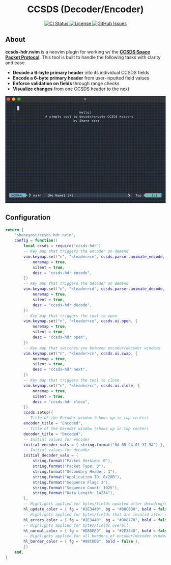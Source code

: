 <div align="center">
<h1>CCSDS (Decoder/Encoder)</h1>
<p align="center">
<a href="https://github.com/shaneyost/ccsds-hdr.nvim/actions/workflows/ci.yaml">
<img src="https://github.com/shaneyost/ccsds-hdr.nvim/actions/workflows/ci.yaml/badge.svg" alt="CI Status">
</a>
<a href="https://github.com/shaneyost/ccsds-hdr.nvim/blob/main/LICENSE">
<img src="https://img.shields.io/github/license/shaneyost/ccsds-hdr.nvim" alt="License">
</a>
<a href="https://github.com/shaneyost/ccsds-hdr.nvim/issues">
<img src="https://img.shields.io/github/issues/shaneyost/ccsds-hdr.nvim" alt="GitHub Issues">
</a>
</p>
</div>

## About  

**ccsds-hdr.nvim** is a neovim plugin for working w/ the [**CCSDS Space Packet Protocol**](https://www.google.com/url?sa=t&source=web&rct=j&opi=89978449&url=https://public.ccsds.org/Pubs/133x0b2e2.pdf&ved=2ahUKEwigqvPy2OuLAxWYGDQIHX1dAbkQFnoECA4QAQ&usg=AOvVaw2MNioMmgO_qpa6XMpMHKwA). This tool is built to handle the following tasks with clarity and ease.

- **Decode a 6-byte primary header** into its individual CCSDS fields
- **Encode a 6-byte primary header** from user-inputted field values
- **Enforce validation on fields** through range checks
- **Visualize changes** from one CCSDS header to the next

<p align="center">
  <img src=".media/output.gif" alt="">
</p>

## Configuration

```lua
return {
    "shaneyost/ccsds-hdr.nvim",
    config = function()
        local ccsds = require("ccsds-hdr")
        -- Key map that triggers the encoder on demand
        vim.keymap.set("n", "<leader>ce", ccsds.parser.animate_encode, {
            noremap = true,
            silent = true,
            desc = "ccsds-hdr encode",
        })
        -- Key map that triggers the decoder on demand
        vim.keymap.set("n", "<leader>cd", ccsds.parser.animate_decode, {
            noremap = true,
            silent = true,
            desc = "ccsds-hdr decode",
        })
        -- Key map that triggers the tool to open
        vim.keymap.set("n", "<leader>co", ccsds.ui.open, {
            noremap = true,
            silent = true,
            desc = "ccsds-hdr open",
        })
        -- Key map that switches you between encoder/decoder windows
        vim.keymap.set("n", "<leader>cn", ccsds.ui.swap, {
            noremap = true,
            silent = true,
            desc = "ccsds-hdr next",
        })
        -- Key map that triggers the tool to close
        vim.keymap.set("n", "<leader>cc", ccsds.ui.close, {
            noremap = true,
            silent = true,
            desc = "ccsds-hdr close",
        })
        ccsds.setup({
        -- Title of the Encoder window (shows up in top center)
        encoder_title = "Encoded",
        -- Title of the Decoder window (shows up in top center)
        decoder_title = "Decoded",
        -- Initial values for encoder
        initial_encoder_vals = { string.format("0A 0B C4 01 37 9A") },
        -- Initial values for decoder
        initial_decoder_vals = {
            string.format("Packet Version: 0"),
            string.format("Packet Type: 0"),
            string.format("Secondary Header: 1"),
            string.format("Application ID: 0x20B"),
            string.format("Sequence Flag: 3"),
            string.format("Sequence Count: 1025"),
            string.format("Data Length: 14234"),
        },
        -- Highlights applied for bytes/fields updated after decoding/encoding
        hl_update_color = { fg = "#2E3440", bg = "#88C0D0", bold = false },
        -- Highlights applied for bytes/fields that are invalid after decoding/encoding
        hl_errors_color = { fg = "#2E3440", bg = "#D08770", bold = false },
        -- Highlights applied for bytes/fields overall
        hl_normal_color = { fg = "#D8DEE9", bg = "#2E3440", bold = false },
        -- Highlights applied for all borders of encoder/decoder windows
        hl_border_color = { fg = "#88C0D0", bold = false },
        })
    end,
}
```
